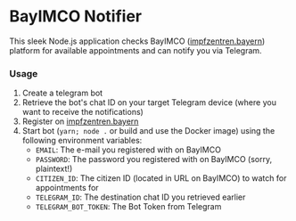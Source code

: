 # BayIMCO Notifier

This sleek Node.js application checks BayIMCO ([impfzentren.bayern](https://impfzentren.bayern)) platform for available appointments and can notify you via Telegram.

### Usage

1. Create a telegram bot
2. Retrieve the bot's chat ID on your target Telegram device (where you want to receive the notifications)
4. Register on [impfzentren.bayern](https://impfzentren.bayern/citizen/)
5. Start bot (`yarn; node .` or build and use the Docker image) using the following environment variables:
    - `EMAIL`: The e-mail you registered with on BayIMCO
    - `PASSWORD`: The password you registered with on BayIMCO (sorry, plaintext!)
    - `CITIZEN_ID`: The citizen ID (located in URL on BayIMCO) to watch for appointments for
    - `TELEGRAM_ID`: The destination chat ID you retrieved earlier
    - `TELEGRAM_BOT_TOKEN`: The Bot Token from Telegram
